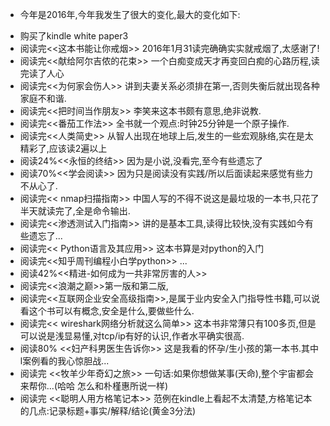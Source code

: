 + 今年是2016年,今年我发生了很大的变化,最大的变化如下:
- 购买了kindle white paper3 
- 阅读完<<这本书能让你戒烟>>  2016年1月31读完确确实实就戒烟了,太感谢了!
- 阅读完<<献给阿尔吉侬的花束>>  一个白痴变成天才再变回白痴的心路历程,读完读了人心
- 阅读完<<为何家会伤人>>  讲到夫妻关系必须排在第一,否则失衡后就出现各种家庭不和谐.
- 阅读完<<把时间当作朋友>> 李笑来这本书颇有意思,绝非说教.
- 阅读完<<番茄工作法>> 全书就一个观点:时钟25分钟是一个原子操作.
- 阅读完<<人类简史>>  从智人出现在地球上后,发生的一些宏观脉络,实在是太精彩了,应该读2遍以上
- 阅读24%<<永恒的终结>> 因为是小说,没看完,至今有些遗忘了
- 阅读70%<<学会阅读>> 因为只是阅读没有实践/所以后面读起来感觉有些力不从心了.
- 阅读完<< nmap扫描指南>> 中国人写的不得不说这是最垃圾的一本书,只花了半天就读完了,全是命令输出.
- 阅读完<<渗透测试入门指南>> 讲的是基本工具,读得比较快,没有实践如今有些遗忘了...
- 阅读完<< Python语言及其应用>> 这本书算是对python的入门
- 阅读完<<知乎周刊编程小白学python>> ...
- 阅读42%<<精进-如何成为一共非常厉害的人>>
- 阅读完<<浪潮之巅>>第一版和第二版,
- 阅读完<<互联网企业安全高级指南>>,是属于业内安全入门指导性书籍,可以说看这个书可以有概念,安全是什么,要做些什么.
- 阅读完<< wireshark网络分析就这么简单>> 这本书非常薄只有100多页,但是可以说是浅显易懂,对tcp/ip有好的认识,作者水平确实很高.
- 阅读80% <<妇产科男医生告诉你>> 这是我看的怀孕/生小孩的第一本书.其中l案例看的我心惊胆战...
- 阅读完 <<牧羊少年奇幻之旅>>  一句话:如果你想做某事(天命),整个宇宙都会来帮你...(哈哈 怎么和朴槿惠所说一样)
- 阅读完 <<聪明人用方格笔记本>> 范例在kindle上看起不太清楚,方格笔记本的几点:记录标题+事实/解释/结论(黄金3分法)
